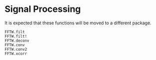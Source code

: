 # Signal Processing

It is expected that these functions will be moved to a different package.

```@docs
FFTW.filt
FFTW.filt!
FFTW.deconv
FFTW.conv
FFTW.conv2
FFTW.xcorr
```
